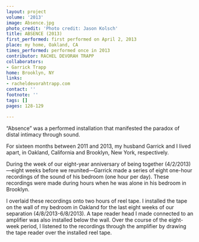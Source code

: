```yaml
---
layout: project
volume: '2013'
image: Absence.jpg
photo_credit: 'Photo credit: Jason Kolsch'
title: ABSENCE (2013)
first_performed: first performed on April 2, 2013
place: my home, Oakland, CA
times_performed: performed once in 2013
contributor: RACHEL DEVORAH TRAPP
collaborators:
- Garrick Trapp
home: Brooklyn, NY
links:
- racheldevorahtrapp.com
contact: ''
footnote: ''
tags: []
pages: 128-129

---
```


“Absence” was a performed installation that manifested the paradox of distal intimacy through sound.

For  sixteen months between 2011 and 2013, my husband Garrick and I lived apart, in Oakland, California and Brooklyn, New York, respectively.

During the week of our eight-year anniversary of being together (4/2/2013)—eight weeks before we reunited—Garrick made a series of eight one-hour recordings of the sound of his bedroom (one hour per day). These recordings were made during hours when he was alone in his bedroom in Brooklyn.

I overlaid these recordings onto two hours of reel tape. I installed the tape on the wall of my bedroom in Oakland for the last eight weeks of our separation (4/8/2013-6/8/2013). A tape reader head I made connected to an amplifier was also installed below the wall. Over the course of the eight-week period, I listened to the recordings through the amplifier by drawing the tape reader over the installed reel tape.
